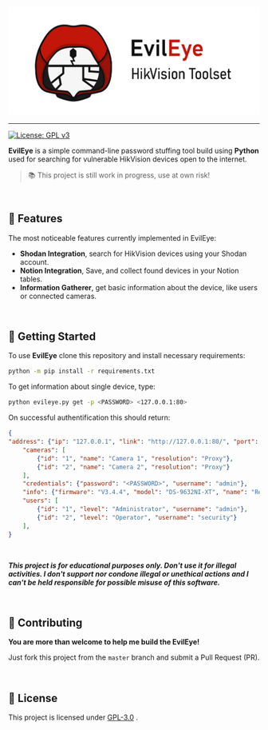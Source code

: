 <p align="center">
  <br /><img
    width="600"
    src="logo.png"
    alt="EvilEye – HikVision Toolset"
  />
</p>

***

[![License: GPL v3](https://img.shields.io/badge/License-GPLv3-blue.svg)](https://www.gnu.org/licenses/gpl-3.0)


**EvilEye** is a simple command-line password stuffing tool build using **Python** used for searching for vulnerable HikVision devices open to the internet.

> 📚 This project is still work in progress, use at own risk!

<br>


## 🍬 Features
The most noticeable features currently implemented in EvilEye:
- **Shodan Integration**, search for HikVision devices using your Shodan account.
- **Notion Integration**, Save, and collect found devices in your Notion tables.
- **Information Gatherer**, get basic information about the device, like users or connected cameras.

<br>


## 🎉 Getting Started

To use **EvilEye** clone this repository and install necessary requirements:
```bash
python -m pip install -r requirements.txt
```

To get information about single device, type:
```bash
python evileye.py get -p <PASSWORD> <127.0.0.1:80>
```
On successful authentification this should return:
```json
{  
"address": {"ip": "127.0.0.1", "link": "http://127.0.0.1:80/", "port": "80"},  
    "cameras": [  
        {"id": "1", "name": "Camera 1", "resolution": "Proxy"},  
        {"id": "2", "name": "Camera 2", "resolution": "Proxy"}  
    ],  
    "credentials": {"password": "<PASSWORD>", "username": "admin"},  
    "info": {"firmware": "V3.4.4", "model": "DS-9632NI-XT", "name": "Recorder"},  
    "users": [  
        {"id": "1", "level": "Administrator", "username": "admin"},  
        {"id": "2", "level": "Operator", "username": "security"}
    ],  
}
```
<br>

****_This project is for educational purposes only. Don't use it for illegal activities. I don't support nor condone illegal or unethical actions and I can't be held responsible for possible misuse of this software._****

<br>

## 🚧 Contributing

**You are more than welcome to help me build the EvilEye!**

Just fork this project from the `master` branch and submit a Pull Request (PR).

<br>

## 📃 License
This project is licensed under [GPL-3.0](https://choosealicense.com/licenses/gpl-3.0/) .
